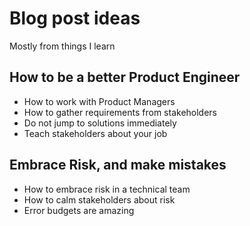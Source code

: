 # Blog post ideas

Mostly from things I learn


## How to be a better Product Engineer
- How to work with Product Managers
- How to gather requirements from stakeholders
- Do not jump to solutions immediately
- Teach stakeholders about your job


## Embrace Risk, and make mistakes
- How to embrace risk in a technical team
- How to calm stakeholders about risk
- Error budgets are amazing
